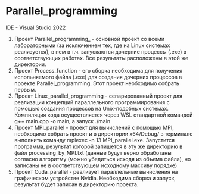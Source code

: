 # Parallel_programming

IDE -  Visual Studio 2022

1. Проект Parallel_programming_ - основной проект со всеми лабораторными (за исключением тех, где на Linux системах реализуется), в нем в т.ч. запускаются дочерние процессы (.exe) в соответствующих работах. Все результаты расположены в этой же директории.
2. Проект Process_function - его сборка необходима для получения испольняемого файла (.exe) для создания дочерних процессов в проекте Parallel_programming. Этот проект необходимо собрать первым.
3. Проект Linux_parallel_programming - сепарированный проект для реализации концепций параллельного программирования с помощью создания процессов на Unix-подобных системах. Компиляция кода осуществляется через WSL стандартной командой g++ main.cpp -o main, а запуск ./main
4. Проект MPI_parallel - проект для вычислений с помощью MPI, необходимо собрать проект и в директории x64/Debug/ в терминале выполнить команду mpiexec -n 13 MPI_parallel.exe. Запустится программа, результат которой запишется в эту же директорию в файл processing_by_MPI.txt (данные будут верно обработаны согласно алгоритму (можно убедиться исходя из объема файла), но записаны не в соответствующем исходному массиву порядке)
5. Проект Cuda_parallel - реализует параллельные вычисления на графическом устройстве Nvidia. Необходима сборка и запуск, результат будет записан в директорию проекта.
